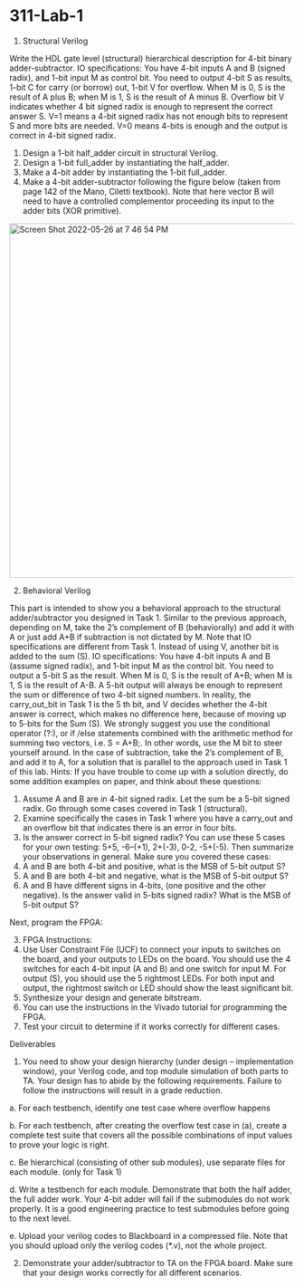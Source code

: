 # 311-Lab-1
1. Structural Verilog

Write the HDL gate level (structural) hierarchical description for 4-bit binary adder-subtractor.
IO specifications: You have 4-bit inputs A and B (signed radix), and 1-bit input M as control bit.
You need to output 4-bit S as results, 1-bit C for carry (or borrow) out, 1-bit V for overflow.
When M is 0, S is the result of A plus B; when M is 1, S is the result of A minus B. Overflow bit V
indicates whether 4 bit signed radix is enough to represent the correct answer S. V=1 means a
4-bit signed radix has not enough bits to represent S and more bits are needed. V=0 means 4-bits
is enough and the output is correct in 4-bit signed radix.
1. Design a 1-bit half_adder circuit in structural Verilog.
2. Design a 1-bit full_adder by instantiating the half_adder.
3. Make a 4-bit adder by instantiating the 1-bit full_adder.
4. Make a 4-bit adder-subtractor following the figure below (taken from page 142 of the
Mano, Ciletti textbook). Note that here vector B will need to have a controlled
complementor proceeding its input to the adder bits (XOR primitive).

<img width="626" alt="Screen Shot 2022-05-26 at 7 46 54 PM" src="https://user-images.githubusercontent.com/91172956/170601586-5d834512-f04a-4920-bcbf-51e8279be0fa.png">

2. Behavioral Verilog

This part is intended to show you a behavioral approach to the structural adder/subtractor you
designed in Task 1. Similar to the previous approach, depending on M, take the 2’s complement
of B (behaviorally) and add it with A or just add A+B if subtraction is not dictated by M.
Note that IO specifications are different from Task 1. Instead of using V, another bit is added to
the sum (S).
IO specifications: You have 4-bit inputs A and B (assume signed radix), and 1-bit input M as the
control bit. You need to output a 5-bit S as the result. When M is 0, S is the result of A+B; when
M is 1, S is the result of A-B. A 5-bit output will always be enough to represent the sum or
difference of two 4-bit signed numbers. In reality, the carry_out_bit in Task 1 is the 5
th bit,
and V decides whether the 4-bit answer is correct, which makes no difference here, because of
moving up to 5-bits for the Sum (S).
We strongly suggest you use the conditional operator (?:), or if /else statements combined with
the arithmetic method for summing two vectors, i.e. S = A+B;. In other words, use the M bit to
steer yourself around. In the case of subtraction, take the 2’s complement of B, and add it to A,
for a solution that is parallel to the approach used in Task 1 of this lab.
Hints: If you have trouble to come up with a solution directly, do some addition examples on
paper, and think about these questions:
1. Assume A and B are in 4-bit signed radix. Let the sum be a 5-bit signed radix. Go
through some cases covered in Task 1 (structural).
2. Examine specifically the cases in Task 1 where you have a carry_out and an
overflow bit that indicates there is an error in four bits.
3. Is the answer correct in 5-bit signed radix? You can use these 5 cases for your own
testing: 5+5, -6–(+1), 2+(-3), 0-2, -5+(-5).
Then summarize your observations in general. Make sure you covered these cases:
3. A and B are both 4-bit and positive, what is the MSB of 5-bit output S?
4. A and B are both 4-bit and negative, what is the MSB of 5-bit output S?
5. A and B have different signs in 4-bits, (one positive and the other negative). Is the
answer valid in 5-bits signed radix? What is the MSB of 5-bit output S?

Next, program the FPGA:

3. FPGA
Instructions:
1. Use User Constraint File (UCF) to connect your inputs to switches on the board, and your
outputs to LEDs on the board. You should use the 4 switches for each 4-bit input (A and
B) and one switch for input M. For output (S), you should use the 5 rightmost LEDs. For
both input and output, the rightmost switch or LED should show the least significant bit.
2. Synthesize your design and generate bitstream.
3. You can use the instructions in the Vivado tutorial for programming the FPGA.
4. Test your circuit to determine if it works correctly for different cases.

Deliverables
1. You need to show your design hierarchy (under design – implementation window),
your Verilog code, and top module simulation of both parts to TA. Your design has to
abide by the following requirements. Failure to follow the instructions will result in a
grade reduction.

a. For each testbench, identify one test case where overflow happens

b. For each testbench, after creating the overflow test case in (a), create a
complete test suite that covers all the possible combinations of input values
to prove your logic is right.

c. Be hierarchical (consisting of other sub modules), use separate files for each
module. (only for Task 1)

d. Write a testbench for each module. Demonstrate that both the half adder, the
full adder work. Your 4-bit adder will fail if the submodules do not work
properly. It is a good engineering practice to test submodules before going to
the next level.

e. Upload your verilog codes to Blackboard in a compressed file. Note that you should upload only the verilog codes (*.v), not the whole project.

2. Demonstrate your adder/subtractor to TA on the FPGA board. Make sure that your design
works correctly for all different scenarios.
